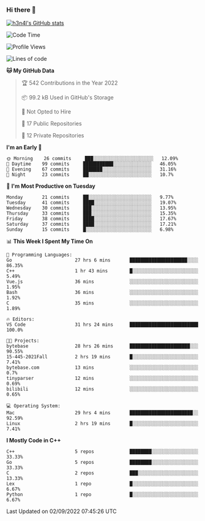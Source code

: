 ### Hi there 👋

[![h3n4l's GitHub stats](https://github-readme-stats.vercel.app/api?username=h3n4l&count_private=true&show_icons=true&theme=radical)](https://github.com/h3n4l/github-readme-stats)

<!--START_SECTION:waka-->
![Code Time](http://img.shields.io/badge/Code%20Time-646%20hrs%2054%20mins-blue)

![Profile Views](http://img.shields.io/badge/Profile%20Views-1-blue)

![Lines of code](https://img.shields.io/badge/From%20Hello%20World%20I%27ve%20Written-43%20Thousand%20lines%20of%20code-blue)

**🐱 My GitHub Data** 

> 🏆 542 Contributions in the Year 2022
 > 
> 📦 99.2 kB Used in GitHub's Storage 
 > 
> 🚫 Not Opted to Hire
 > 
> 📜 17 Public Repositories 
 > 
> 🔑 12 Private Repositories  
 > 
**I'm an Early 🐤** 

```text
🌞 Morning    26 commits     ███░░░░░░░░░░░░░░░░░░░░░░   12.09% 
🌆 Daytime    99 commits     ███████████░░░░░░░░░░░░░░   46.05% 
🌃 Evening    67 commits     ███████░░░░░░░░░░░░░░░░░░   31.16% 
🌙 Night      23 commits     ██░░░░░░░░░░░░░░░░░░░░░░░   10.7%

```
📅 **I'm Most Productive on Tuesday** 

```text
Monday       21 commits     ██░░░░░░░░░░░░░░░░░░░░░░░   9.77% 
Tuesday      41 commits     ████░░░░░░░░░░░░░░░░░░░░░   19.07% 
Wednesday    30 commits     ███░░░░░░░░░░░░░░░░░░░░░░   13.95% 
Thursday     33 commits     ███░░░░░░░░░░░░░░░░░░░░░░   15.35% 
Friday       38 commits     ████░░░░░░░░░░░░░░░░░░░░░   17.67% 
Saturday     37 commits     ████░░░░░░░░░░░░░░░░░░░░░   17.21% 
Sunday       15 commits     █░░░░░░░░░░░░░░░░░░░░░░░░   6.98%

```


📊 **This Week I Spent My Time On** 

```text
💬 Programming Languages: 
Go                       27 hrs 6 mins       █████████████████████░░░░   86.35% 
C++                      1 hr 43 mins        █░░░░░░░░░░░░░░░░░░░░░░░░   5.49% 
Vue.js                   36 mins             ░░░░░░░░░░░░░░░░░░░░░░░░░   1.95% 
Bash                     36 mins             ░░░░░░░░░░░░░░░░░░░░░░░░░   1.92% 
C                        35 mins             ░░░░░░░░░░░░░░░░░░░░░░░░░   1.89%

🔥 Editors: 
VS Code                  31 hrs 24 mins      █████████████████████████   100.0%

🐱‍💻 Projects: 
bytebase                 28 hrs 26 mins      ██████████████████████░░░   90.55% 
15-445-2021Fall          2 hrs 19 mins       █░░░░░░░░░░░░░░░░░░░░░░░░   7.41% 
bytebase.com             13 mins             ░░░░░░░░░░░░░░░░░░░░░░░░░   0.7% 
tinyparser               12 mins             ░░░░░░░░░░░░░░░░░░░░░░░░░   0.69% 
bilibili                 12 mins             ░░░░░░░░░░░░░░░░░░░░░░░░░   0.65%

💻 Operating System: 
Mac                      29 hrs 4 mins       ███████████████████████░░   92.59% 
Linux                    2 hrs 19 mins       █░░░░░░░░░░░░░░░░░░░░░░░░   7.41%

```

**I Mostly Code in C++** 

```text
C++                      5 repos             ████████░░░░░░░░░░░░░░░░░   33.33% 
Go                       5 repos             ████████░░░░░░░░░░░░░░░░░   33.33% 
C                        2 repos             ███░░░░░░░░░░░░░░░░░░░░░░   13.33% 
Lex                      1 repo              █░░░░░░░░░░░░░░░░░░░░░░░░   6.67% 
Python                   1 repo              █░░░░░░░░░░░░░░░░░░░░░░░░   6.67%

```



 Last Updated on 02/09/2022 07:45:26 UTC
<!--END_SECTION:waka-->

